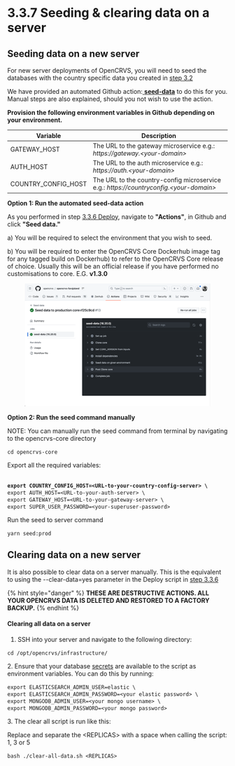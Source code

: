 # 3.3.7 Seeding & clearing data on a server

## Seeding data on a new server

For new server deployments of OpenCRVS, you will need to seed the databases with the country specific data you created in [step 3.2](../3.2-set-up-your-own-country-configuration/)

We have provided an automated Github action:[ **seed-data**](https://github.com/opencrvs/opencrvs-farajaland/blob/develop/.github/workflows/seed-data.yml) to do this for you.  Manual steps are also explained, should you not wish to use the action.



**Provision the following environment variables in Github depending on your environment.**



| Variable              | Description                                                                             |
| --------------------- | --------------------------------------------------------------------------------------- |
| GATEWAY\_HOST         | The URL to the gateway microservice e.g.: _https://gateway.\<your-domain>_              |
| AUTH\_HOST            | The URL to the auth microservice e.g.: _https://auth.\<your-domain>_                    |
| COUNTRY\_CONFIG\_HOST | The URL to the country-config microservice e.g.: _https://countryconfig.\<your-domain>_ |



**Option 1:  Run the automated seed-data action**

As you performed in step [3.3.6 Deploy](3.3.6-deploy-automated-and-manual.md), navigate to **"Actions"**, in Github and click **"Seed data."**

a) You will be required to select the environment that you wish to seed.&#x20;

b) You will be required to enter the OpenCRVS Core Dockerhub image tag for any tagged build on Dockerhub) to refer to the OpenCRVS Core release of choice. Usually this will be an official release if you have performed no customisations to core. E.G. **v1.3.0**



<figure><img src="../../../.gitbook/assets/Screenshot 2023-08-28 at 17.48.16.png" alt=""><figcaption></figcaption></figure>

**Option 2: Run the seed command manually**

NOTE: You can manually run the seed command from terminal by navigating to the opencrvs-core directory

```
cd opencrvs-core
```

Export all the required variables:

<pre><code><strong>
</strong><strong>export COUNTRY_CONFIG_HOST=&#x3C;URL-to-your-country-config-server> \
</strong>export AUTH_HOST=&#x3C;URL-to-your-auth-server> \
export GATEWAY_HOST=&#x3C;URL-to-your-gateway-server> \
export SUPER_USER_PASSWORD=&#x3C;your-superuser-password>
</code></pre>

Run the seed to server command

```
yarn seed:prod
```





## Clearing data on a new server

It is also possible to clear data on a server manually.  This is the equivalent to using the --clear-data=yes parameter in the Deploy script in [step 3.3.6](3.3.6-deploy-automated-and-manual.md)



{% hint style="danger" %}
**THESE ARE DESTRUCTIVE ACTIONS.  ALL YOUR OPENCRVS DATA IS DELETED AND RESTORED TO A FACTORY BACKUP.**
{% endhint %}

#### Clearing all data on a server

1. SSH into your server and navigate to the following directory:

```
cd /opt/opencrvs/infrastructure/
```

2\. Ensure that your database [secrets](3.3.6-deploy-automated-and-manual.md) are available to the script as environment variables.  You can do this by running:

```
export ELASTICSEARCH_ADMIN_USER=elastic \
export ELASTICSEARCH_ADMIN_PASSWORD=<your elastic password> \
export MONGODB_ADMIN_USER=<your mongo username> \
export MONGODB_ADMIN_PASSWORD=<your mongo password>
```

3\. The clear all script is run like this:

Replace and separate the \<REPLICAS> with a space when calling the script: 1, 3 or 5

```
bash ./clear-all-data.sh <REPLICAS>
```


